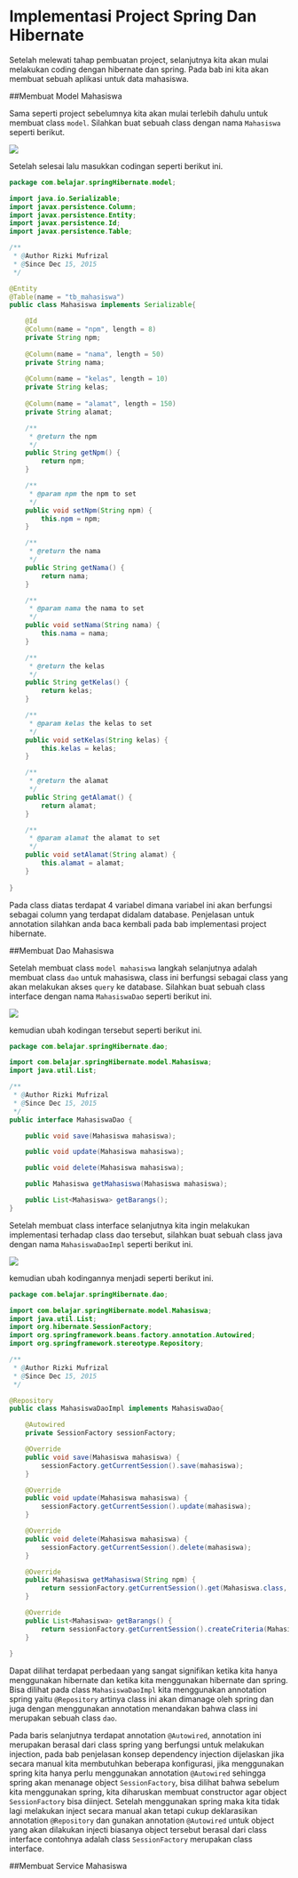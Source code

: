 # Implementasi Project Spring Dan Hibernate

Setelah melewati tahap pembuatan project, selanjutnya kita akan mulai melakukan coding dengan hibernate dan spring. Pada bab ini kita akan membuat sebuah aplikasi untuk data mahasiswa.

##Membuat Model Mahasiswa

Sama seperti project sebelumnya kita akan mulai terlebih dahulu untuk membuat class `model`. Silahkan buat sebuah class dengan nama `Mahasiswa` seperti berikut.

![](gambar/screenshot17.png)

Setelah selesai lalu masukkan codingan seperti berikut ini.

```java
package com.belajar.springHibernate.model;

import java.io.Serializable;
import javax.persistence.Column;
import javax.persistence.Entity;
import javax.persistence.Id;
import javax.persistence.Table;

/**
 * @Author Rizki Mufrizal
 * @Since Dec 15, 2015
 */

@Entity
@Table(name = "tb_mahasiswa")
public class Mahasiswa implements Serializable{

    @Id
    @Column(name = "npm", length = 8)
    private String npm;
    
    @Column(name = "nama", length = 50)
    private String nama;
    
    @Column(name = "kelas", length = 10)
    private String kelas;
    
    @Column(name = "alamat", length = 150)
    private String alamat;

    /**
     * @return the npm
     */
    public String getNpm() {
        return npm;
    }

    /**
     * @param npm the npm to set
     */
    public void setNpm(String npm) {
        this.npm = npm;
    }

    /**
     * @return the nama
     */
    public String getNama() {
        return nama;
    }

    /**
     * @param nama the nama to set
     */
    public void setNama(String nama) {
        this.nama = nama;
    }

    /**
     * @return the kelas
     */
    public String getKelas() {
        return kelas;
    }

    /**
     * @param kelas the kelas to set
     */
    public void setKelas(String kelas) {
        this.kelas = kelas;
    }

    /**
     * @return the alamat
     */
    public String getAlamat() {
        return alamat;
    }

    /**
     * @param alamat the alamat to set
     */
    public void setAlamat(String alamat) {
        this.alamat = alamat;
    }
    
}

```

Pada class diatas terdapat 4 variabel dimana variabel ini akan berfungsi sebagai column yang terdapat didalam database. Penjelasan untuk annotation silahkan anda baca kembali pada bab implementasi project hibernate.

##Membuat Dao Mahasiswa

Setelah membuat class `model mahasiswa` langkah selanjutnya adalah membuat class `dao` untuk mahasiswa, class ini berfungsi sebagai class yang akan melakukan akses `query` ke database. Silahkan buat sebuah class interface dengan nama `MahasiswaDao` seperti berikut ini.

![](gambar/screenshot18.png)

kemudian ubah kodingan tersebut seperti berikut ini.

```java
package com.belajar.springHibernate.dao;

import com.belajar.springHibernate.model.Mahasiswa;
import java.util.List;

/**
 * @Author Rizki Mufrizal
 * @Since Dec 15, 2015
 */
public interface MahasiswaDao {

    public void save(Mahasiswa mahasiswa);

    public void update(Mahasiswa mahasiswa);

    public void delete(Mahasiswa mahasiswa);

    public Mahasiswa getMahasiswa(Mahasiswa mahasiswa);

    public List<Mahasiswa> getBarangs();
}
```

Setelah membuat class interface selanjutnya kita ingin melakukan implementasi terhadap class dao tersebut, silahkan buat sebuah class java dengan nama `MahasiswaDaoImpl` seperti berikut ini.

![](gambar/screenshot19.png)

kemudian ubah kodingannya menjadi seperti berikut ini.

```java
package com.belajar.springHibernate.dao;

import com.belajar.springHibernate.model.Mahasiswa;
import java.util.List;
import org.hibernate.SessionFactory;
import org.springframework.beans.factory.annotation.Autowired;
import org.springframework.stereotype.Repository;

/**
 * @Author Rizki Mufrizal
 * @Since Dec 15, 2015
 */

@Repository
public class MahasiswaDaoImpl implements MahasiswaDao{

    @Autowired
    private SessionFactory sessionFactory;

    @Override
    public void save(Mahasiswa mahasiswa) {
        sessionFactory.getCurrentSession().save(mahasiswa);
    }

    @Override
    public void update(Mahasiswa mahasiswa) {
        sessionFactory.getCurrentSession().update(mahasiswa);
    }

    @Override
    public void delete(Mahasiswa mahasiswa) {
        sessionFactory.getCurrentSession().delete(mahasiswa);
    }

    @Override
    public Mahasiswa getMahasiswa(String npm) {
        return sessionFactory.getCurrentSession().get(Mahasiswa.class, npm);
    }

    @Override
    public List<Mahasiswa> getBarangs() {
        return sessionFactory.getCurrentSession().createCriteria(Mahasiswa.class).list();
    }
    
}
```

Dapat dilihat terdapat perbedaan yang sangat signifikan ketika kita hanya menggunakan hibernate dan ketika kita menggunakan hibernate dan spring. Bisa dilihat pada class `MahasiswaDaoImpl` kita menggunakan annotation spring yaitu `@Repository` artinya class ini akan dimanage oleh spring dan juga dengan menggunakan annotation menandakan bahwa class ini merupakan sebuah class `dao`.

Pada baris selanjutnya terdapat annotation `@Autowired`, annotation ini merupakan berasal dari class spring yang berfungsi untuk melakukan injection, pada bab penjelasan konsep dependency injection dijelaskan jika secara manual kita membutuhkan beberapa konfigurasi, jika menggunakan spring kita hanya perlu menggunakan annotation `@Autowired` sehingga spring akan menanage object `SessionFactory`, bisa dilihat bahwa sebelum kita menggunakan spring, kita diharuskan membuat constructor agar object `SessionFactory` bisa diinject. Setelah menggunakan spring maka kita tidak lagi melakukan inject secara manual akan tetapi cukup deklarasikan annotation `@Repository` dan gunakan annotation `@Autowired` untuk object yang akan dilakukan injecti biasanya object tersebut berasal dari class interface contohnya adalah class `SessionFactory` merupakan class interface.

##Membuat Service Mahasiswa